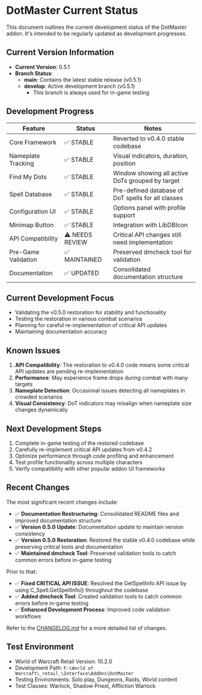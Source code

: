 # DotMaster Current Status

This document outlines the current development status of the DotMaster addon. It's intended to be regularly updated as development progresses.

## Current Version Information

- **Current Version**: 0.5.1
- **Branch Status**:
  - **main**: Contains the latest stable release (v0.5.1)
  - **develop**: Active development branch (v0.5.1)
    - This branch is always used for in-game testing

## Development Progress

| Feature | Status | Notes |
|---------|--------|-------|
| Core Framework | ✅ STABLE | Reverted to v0.4.0 stable codebase |
| Nameplate Tracking | ✅ STABLE | Visual indicators, duration, position |
| Find My Dots | ✅ STABLE | Window showing all active DoTs grouped by target |
| Spell Database | ✅ STABLE | Pre-defined database of DoT spells for all classes |
| Configuration UI | ✅ STABLE | Options panel with profile support |
| Minimap Button | ✅ STABLE | Integration with LibDBIcon |
| API Compatibility | ⚠️ NEEDS REVIEW | Critical API changes still need implementation |
| Pre-Game Validation | ✅ MAINTAINED | Preserved dmcheck tool for validation |
| Documentation | ✅ UPDATED | Consolidated documentation structure |

## Current Development Focus

- Validating the v0.5.0 restoration for stability and functionality
- Testing the restoration in various combat scenarios
- Planning for careful re-implementation of critical API updates
- Maintaining documentation accuracy

## Known Issues

1. **API Compatibility**: The restoration to v0.4.0 code means some critical API updates are pending re-implementation
2. **Performance**: May experience frame drops during combat with many targets
3. **Nameplate Detection**: Occasional issues detecting all nameplates in crowded scenarios
4. **Visual Consistency**: DoT indicators may misalign when nameplate size changes dynamically

## Next Development Steps

1. Complete in-game testing of the restored codebase
2. Carefully re-implement critical API updates from v0.4.2
3. Optimize performance through code profiling and enhancement
4. Test profile functionality across multiple characters
5. Verify compatibility with other popular addon UI frameworks

## Recent Changes

The most significant recent changes include:

- ✅ **Documentation Restructuring**: Consolidated README files and improved documentation structure
- ✅ **Version 0.5.0 Update**: Documentation update to maintain version consistency
- ✅ **Version 0.5.0 Restoration**: Restored the stable v0.4.0 codebase while preserving critical tools and documentation
- ✅ **Maintained dmcheck Tool**: Preserved validation tools to catch common errors before in-game testing

Prior to that:
- ✅ **Fixed CRITICAL API ISSUE**: Resolved the GetSpellInfo API issue by using C_Spell.GetSpellInfo() throughout the codebase
- ✅ **Added dmcheck Tool**: Created validation tools to catch common errors before in-game testing
- ✅ **Enhanced Development Process**: Improved code validation workflows

Refer to the [CHANGELOG.md](CHANGELOG.md) for a more detailed list of changes.

## Test Environment

- World of Warcraft Retail Version: 10.2.0
- Development Path: `F:\World of Warcraft\_retail_\Interface\AddOns\DotMaster`
- Testing Environments: Solo play, Dungeons, Raids, World content
- Test Classes: Warlock, Shadow Priest, Affliction Warlock 